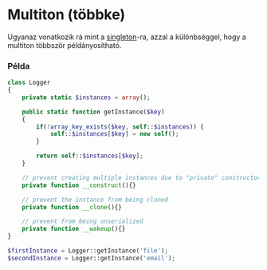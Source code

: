 # Multiton (többke)

Ugyanaz vonatkozik rá mint a [singleton](singleton.md)-ra, azzal a különbséggel, hogy a multiton többször példányosítható.

### Példa

```php
class Logger
{
    private static $instances = array();

    public static function getInstance($key)
    {
        if(!array_key_exists($key, self::$instances)) {
            self::$instances[$key] = new self();
        }

        return self::$instances[$key];
    }

    // prevent creating multiple instances due to "private" constructor
    private function __construct(){}

    // prevent the instance from being cloned
    private function __clone(){}

    // prevent from being unserialized
    private function __wakeup(){}
}
```

```php
$firstInstance = Logger::getInstance('file');
$secondInstance = Logger::getInstance('email');
```